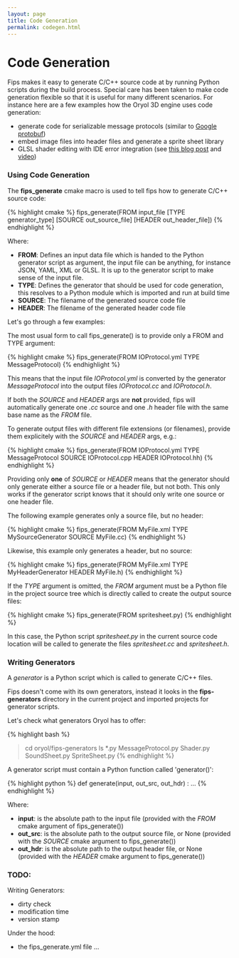 ```yaml
---
layout: page
title: Code Generation 
permalink: codegen.html
---
```


# Code Generation

Fips makes it easy to generate C/C++ source code at by running Python scripts 
during the build process. Special care has been taken to make code generation flexible so
that it is useful for many different scenarios. For instance here are 
a few examples how the Oryol 3D engine uses code generation:

* generate code for serializable message protocols (similar to [Google protobuf](https://code.google.com/p/protobuf/))
* embed image files into header files and generate a sprite sheet library
* GLSL shader editing with IDE error integration (see [this blog post](http://flohofwoe.blogspot.de/2014/05/shader-compilation-and-ides.html) and [video](http://www.youtube.com/watch?v=Up9LFP5DMvw))

### Using Code Generation

The **fips_generate** cmake macro is used to tell fips how to generate C/C++ source code:

{% highlight cmake %}
fips_generate(FROM input_file
              [TYPE generator_type]
              [SOURCE out_source_file]
              [HEADER out_header_file])
{% endhighlight %}


Where:

* **FROM**: Defines an input data file which is handed to the Python generator script 
as argument, the input file can be anything, for instance JSON, YAML, XML or GLSL. It is 
up to the generator script to make sense of the input file.
* **TYPE**: Defines the generator that should be used for code generation, this resolves
to a Python module which is imported and run at build time
* **SOURCE**: The filename of the generated source code file
* **HEADER**: The filename of the generated header code file

Let's go through a few examples:

The most usual form to call fips_generate() is to provide only a FROM and TYPE
argument:

{% highlight cmake %}
fips_generate(FROM IOProtocol.yml TYPE MessageProtocol)
{% endhighlight %}

This means that the input file _IOProtocol.yml_ is converted by the generator
_MessageProtocol_ into the output files _IOProtocol.cc_ and _IOProtocol.h_.

If both the _SOURCE_ and _HEADER_ args are **not** provided, fips will
automatically generate one _.cc_ source and one _.h_ header file with the same base 
name as the _FROM_ file.

To generate output files with different file extensions (or filenames), provide
them explicitely with the _SOURCE_ and _HEADER_ args, e.g.:

{% highlight cmake %}
fips_generate(FROM IOProtocol.yml
              TYPE MessageProtocol
              SOURCE IOProtocol.cpp
              HEADER IOProtocol.hh)
{% endhighlight %}

Providing only **one** of _SOURCE_ or _HEADER_ means that the generator
should only generate either a source file or a header file, but not both.
This only works if the generator script knows that it should only write
one source or one header file.

The following example generates only a source file, but no header:

{% highlight cmake %}
fips_generate(FROM MyFile.xml TYPE MySourceGenerator SOURCE MyFile.cc)
{% endhighlight %}

Likewise, this example only generates a header, but no source:

{% highlight cmake %}
fips_generate(FROM MyFile.xml TYPE MyHeaderGenerator HEADER MyFile.h)
{% endhighlight %}

If the _TYPE_ argument is omitted, the _FROM_ argument must be
a Python file in the project source tree which is directly called to
create the output source files:

{% highlight cmake %}
fips_generate(FROM spritesheet.py)
{% endhighlight %}

In this case, the Python script _spritesheet.py_ in the current
source code location will be called to generate the files
_spritesheet.cc_ and _spritesheet.h_.

### Writing Generators

A _generator_ is a Python script which is called to generate C/C++ files.

Fips doesn't come with its own generators, instead it looks in the 
**fips-generators** directory in the current project and imported projects
for generator scripts.

Let's check what generators Oryol has to offer:

{% highlight bash %}
> cd oryol/fips-generators
> ls *.py
MessageProtocol.py Shader.py          SoundSheet.py      SpriteSheet.py
{% endhighlight %}

A generator script must contain a Python function called 'generator()':

{% highlight python %}
def generate(input, out_src, out_hdr) :
    ...
{% endhighlight %}

Where:

* **input**: is the absolute path to the input file (provided with the _FROM_ cmake 
argument of fips_generate())
* **out_src**: is the absolute path to the output source file, or None (provided with the
_SOURCE_ cmake argument to fips_generate())
* **out_hdr**: is the absolute path to the output header file, or None (provided with the
_HEADER_ cmake argument to fips_generate())

### TODO:

Writing Generators:

* dirty check
* modification time
* version stamp

Under the hood:

* the fips_generate.yml file
...

